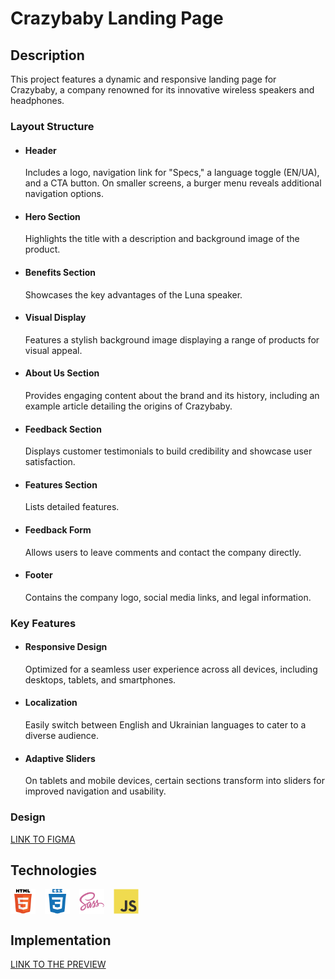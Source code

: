 # Crazybaby Landing Page

## Description

This project features a dynamic and responsive landing page for Crazybaby, a company renowned for its innovative wireless speakers and headphones.

### Layout Structure

- #### Header

  Includes a logo, navigation link for "Specs," a language toggle (EN/UA), and a CTA button.
  On smaller screens, a burger menu reveals additional navigation options.

- #### Hero Section

  Highlights the title with a description and background image of the product.

- #### Benefits Section

  Showcases the key advantages of the Luna speaker.

- #### Visual Display

  Features a stylish background image displaying a range of products for visual appeal.

- #### About Us Section

  Provides engaging content about the brand and its history, including an example article detailing the origins of Crazybaby.

- #### Feedback Section

  Displays customer testimonials to build credibility and showcase user satisfaction.

- #### Features Section

  Lists detailed features.

- #### Feedback Form

  Allows users to leave comments and contact the company directly.

- #### Footer
  Contains the company logo, social media links, and legal information.

### Key Features

- #### Responsive Design

  Optimized for a seamless user experience across all devices, including desktops, tablets, and smartphones.

- #### Localization

  Easily switch between English and Ukrainian languages to cater to a diverse audience.

- #### Adaptive Sliders
  On tablets and mobile devices, certain sections transform into sliders for improved navigation and usability.

### Design

[LINK TO FIGMA](https://www.figma.com/design/Ujp7bCFuvuJlkn8TSbQPSZ/Kickstarter_FE-students?node-id=19655-32&node-type=canvas&t=ku7lV72sBaw33QGP-0)

## Technologies

<div style="display: flex; gap: 15px;">
  <img src="https://raw.githubusercontent.com/devicons/devicon/master/icons/html5/html5-original-wordmark.svg" alt="HTML" width="40" height="40" title="HTML"/>
  <img src="https://raw.githubusercontent.com/devicons/devicon/6910f0503efdd315c8f9b858234310c06e04d9c0/icons/css3/css3-plain-wordmark.svg" alt="CSS" width="40" height="40" title="CSS"/>
  <img src="https://raw.githubusercontent.com/devicons/devicon/master/icons/sass/sass-original.svg" alt="Sass" width="40" height="40" title="Sass"/>
  <img src="https://raw.githubusercontent.com/devicons/devicon/master/icons/javascript/javascript-original.svg" alt="JavaScript" width="40" height="40" title="JavaScript"/>
</div>

## Implementation

[LINK TO THE PREVIEW](https://YevhenProtasov.github.io/crazybaby-landing/)
